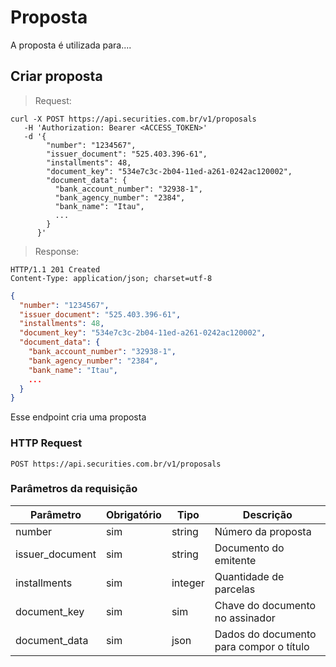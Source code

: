 # Proposta

A proposta é utilizada para....


## Criar proposta

> Request:

```shell
curl -X POST https://api.securities.com.br/v1/proposals
   -H 'Authorization: Bearer <ACCESS_TOKEN>'
   -d '{
        "number": "1234567",
        "issuer_document": "525.403.396-61",
        "installments": 48,
        "document_key": "534e7c3c-2b04-11ed-a261-0242ac120002",
        "document_data": {
          "bank_account_number": "32938-1",
          "bank_agency_number": "2384",
          "bank_name": "Itau",
          ...
        }
      }'
```

> Response:

```shell
HTTP/1.1 201 Created
Content-Type: application/json; charset=utf-8
```

```json
{
  "number": "1234567",
  "issuer_document": "525.403.396-61",
  "installments": 48,
  "document_key": "534e7c3c-2b04-11ed-a261-0242ac120002",
  "document_data": {
    "bank_account_number": "32938-1",
    "bank_agency_number": "2384",
    "bank_name": "Itau",
    ...
  }
}
```

Esse endpoint cria uma proposta

### HTTP Request

`POST https://api.securities.com.br/v1/proposals`

### Parâmetros da requisição

Parâmetro        | Obrigatório | Tipo        | Descrição
---------------- | ----------- | ----------- | -----------
number           | sim         | string      | Número da proposta
issuer_document  | sim         | string      | Documento do emitente
installments     | sim         | integer     | Quantidade de parcelas
document_key     | sim         | sim         | Chave do documento no assinador
document_data    | sim         | json        | Dados do documento para compor o título

